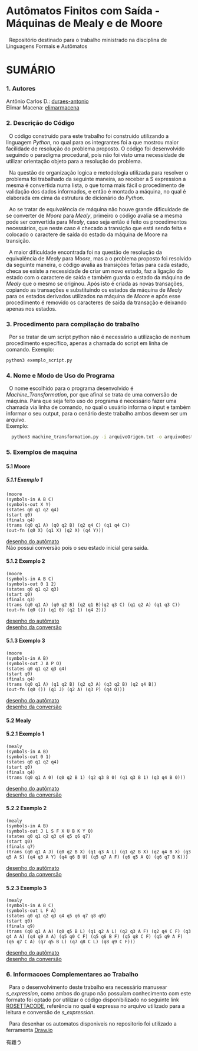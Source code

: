 # Autômatos Finitos com Saída - Máquinas de Mealy e de Moore<br>
&nbsp; Repositório destinado para o trabalho ministrado na disciplina de Linguagens Formais e Autômatos

# SUMÁRIO<br>

### 1. Autores<br>
Antônio Carlos D.:  [duraes-antonio](https://github.com/duraes-antonio)<br>
Elimar Macena:      [elimarmacena](https://github.com/elimarmacena)<br>

### 2. Descrição do Código<br>
 &nbsp; O código construído para este trabalho foi construído utilizando a linguagem <i>Python</i>, no qual para os integrantes foi a que mostrou maior facilidade de resolução do problema proposto. O código foi desenvolvido seguindo o paradigma procedural, pois não foi visto uma necessidade de utilizar orientação objeto para a resolução do problema. <br>
 
 &nbsp; Na questão de organização logica e metodologia utilizada para resolver o problema foi trabalhado da seguinte maneira, ao receber a S expression a mesma é convertida numa lista, o que torna mais fácil o procedimento de validação dos dados informados, e então é montado a máquina, no qual é elaborada em cima da estrutura de dicionário do <i>Python</i>.<br>
 
&nbsp; Ao se tratar de equivalência de máquina não houve grande dificuldade de se converter de <i>Moore</i> para <i>Mealy</i>, primeiro o código avalia se a mesma pode ser convertida para <i>Mealy</i>, caso seja então é feito os procedimentos necessários, que neste caso é checado a transição que está sendo feita e colocado o caractere de saída do estado da máquina de Moore na transição.<br> 

&nbsp; A maior dificuldade encontrada foi na questão de resolução da equivalência de <i>Mealy</i> para <i>Moore</i>, mas a o problema proposto foi resolvido da seguinte maneira, o código avalia as transições feitas para cada estado, checa se existe a necessidade de criar um novo estado, faz a ligação do estado com o caractere de saída e também guarda o estado da máquina de <i>Mealy</i> que o mesmo se originou. Após isto é criada as novas transações, copiando as transações e substituindo os estados da máquina de <i>Mealy</i> para os estados derivados utilizados na máquina de <i>Moore</i> e após esse procedimento é removido os caracteres de saída da transação e deixando apenas nos estados.<br>

### 3. Procedimento para compilação do trabalho<br>
&nbsp; Por se tratar de um script python não é necessário a utilização de nenhum procedimento específico, apenas a chamada do script em linha de comando. Exemplo:<br> 
  ```sh
  python3 exemplo_script.py
  ```  
  
### 4. Nome e Modo de Uso do Programa<br>
&nbsp; O nome escolhido para o programa desenvolvido é <i>Machine_Transformation</i>, por que afinal se trata de uma conversão de máquina. Para que seja feito uso do programa é necessário fazer uma chamada via linha de comando, no qual o usuário informa o input e também informar o seu output, para o cenário deste trabalho ambos devem ser um arquivo.<br>
  Exemplo:
```sh
  python3 machine_transformation.py -i arquivoOrigem.txt -o arquivoDestino.txt
```

### 5. Exemplos de maquina<br>
#### 5.1 Moore <br> 
##### 5.1.1 Exemplo 1<br>
```
(moore 
(symbols-in A B C) 
(symbols-out X Y) 
(states q0 q1 q2 q4) 
(start q0) 
(finals q4) 
(trans (q0 q1 A) (q0 q2 B) (q2 q4 C) (q1 q4 C)) 
(out-fn (q0 X) (q1 X) (q2 X) (q4 Y)))
```
[desenho do autômato](https://github.com/elimarmacena/mMealy-_-mMoore/blob/master/automatos/MOORE_IMAGEM/AUTOMATO_01_MOORE__INTRASITIVE.svg)
<br>Não possui conversão pois o seu estado inicial gera saida.

#### 5.1.2 Exemplo 2<br>
```
(moore 
(symbols-in A B C) 
(symbols-out 0 1 2) 
(states q0 q1 q2 q3) 
(start q0) 
(finals q3) 
(trans (q0 q1 A) (q0 q2 B) (q2 q1 B)(q2 q3 C) (q1 q2 A) (q1 q3 C)) 
(out-fn (q0 ()) (q1 0) (q2 1) (q4 2)))
```
[desenho do autômato](https://github.com/elimarmacena/mMealy-_-mMoore/blob/master/automatos/MOORE_IMAGEM/AUTOMATO_02_MOORE.svg)<br>
[desenho da conversão](https://github.com/elimarmacena/mMealy-_-mMoore/blob/master/automatos/MOORE_IMAGEM/AUTOMATO_02_MOORE_CONVERTED.svg)
#### 5.1.3 Exemplo 3<br>
```
(moore 
(symbols-in A B) 
(symbols-out J A P O) 
(states q0 q1 q2 q3 q4) 
(start q0) 
(finals q4) 
(trans (q0 q1 A) (q1 q2 B) (q2 q3 A) (q3 q2 B) (q2 q4 B)) 
(out-fn (q0 ()) (q1 J) (q2 A) (q3 P) (q4 O)))
```
[desenho do autômato](https://github.com/elimarmacena/mMealy-_-mMoore/blob/master/automatos/MOORE_IMAGEM/AUTOMATO_03_MOORE.svg)<br>
[desenho da conversão](https://github.com/elimarmacena/mMealy-_-mMoore/blob/master/automatos/MOORE_IMAGEM/AUTOMATO_03_MOORE_CONVERTED.svg)
#### 5.2 Mealy <br> 
#### 5.2.1 Exemplo 1<br>
```
(mealy 
(symbols-in A B) 
(symbols-out 0 1) 
(states q0 q1 q2 q4) 
(start q0) 
(finals q4) 
(trans (q0 q1 A 0) (q0 q2 B 1) (q2 q3 B 0) (q1 q3 B 1) (q3 q4 B 0)))
```
[desenho do autômato](https://github.com/elimarmacena/mMealy-_-mMoore/blob/master/automatos/MEALY_IMAGEM/AUTOMATO_01_MEALY.svg)<br>
[desenho da conversão](https://github.com/elimarmacena/mMealy-_-mMoore/blob/master/automatos/MEALY_IMAGEM/AUTOMATO_01_MEALY_CONVERTED.svg)

#### 5.2.2 Exemplo 2<br>
```
(mealy 
(symbols-in A B) 
(symbols-out J L S F X U B K Y Q) 
(states q0 q1 q2 q3 q4 q5 q6 q7) 
(start q0) 
(finals q7) 
(trans (q0 q1 A J) (q0 q2 B X) (q1 q3 A L) (q1 q2 B X) (q2 q4 B X) (q3 q5 A S) (q4 q3 A Y) (q4 q6 B U) (q5 q7 A F) (q6 q5 A Q) (q6 q7 B K)))
```
[desenho do autômato](https://github.com/elimarmacena/mMealy-_-mMoore/blob/master/automatos/MEALY_IMAGEM/AUTOMATO_02_MEALY.svg)<br>
[desenho da conversão](https://github.com/elimarmacena/mMealy-_-mMoore/blob/master/automatos/MEALY_IMAGEM/AUTOMATO_02_MEALY_CONVERTED.svg)

#### 5.2.3 Exemplo 3<br>
```
(mealy 
(symbols-in A B C) 
(symbols-out L F A) 
(states q0 q1 q2 q3 q4 q5 q6 q7 q8 q9) 
(start q0) 
(finals q9) 
(trans (q0 q1 A A) (q0 q5 B L) (q1 q2 A L) (q2 q3 A F) (q2 q4 C F) (q3 q4 A A) (q4 q9 A A) (q5 q0 C F) (q5 q6 B F) (q5 q8 C F) (q5 q9 A F) (q6 q7 C A) (q7 q5 B L) (q7 q8 C L) (q8 q9 C F)))
```
[desenho do autômato](https://github.com/elimarmacena/mMealy-_-mMoore/blob/master/automatos/MEALY_IMAGEM/AUTOMATO_03_MEALY.svg)<br>
[desenho da conversão](https://github.com/elimarmacena/mMealy-_-mMoore/blob/master/automatos/MEALY_IMAGEM/AUTOMATO_03_MEALY_CONVERTED.svg)



### 6. Informacoes Complementares ao Trabalho<br>
&nbsp; Para o desenvolvimento deste trabalho era necessário manusear <i>s_expression</i>, como ambos do grupo não possuíam conhecimento com este formato foi optado por utilizar o código disponibilizado no seguinte link [ROSETTACODE](https://rosettacode.org/wiki/S-Expressions#Python), referência no qual é expressa no arquivo utilizado para a leitura e conversão de <i>s_expression</i>.<br>

&nbsp; Para desenhar os automatos disponiveis no repositorio foi utilizado a ferramenta [Draw.io](https://www.draw.io/)
  
  
   有難う

